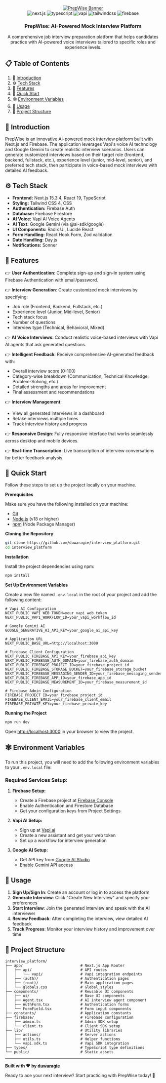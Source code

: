 <div align="center">
  <br />
    <a href="https://github.com/duwaragie/interview_platform" target="_blank">
      <img src="https://github.com/user-attachments/assets/1c0131c7-9f2d-4e3b-b47c-9679e76d8f9a" alt="PrepWise Banner">
    </a>
  <br />
  
  <div>
    <img src="https://img.shields.io/badge/-Next.JS-black?style=for-the-badge&logoColor=white&logo=nextdotjs&color=black" alt="next.js" />
    <img src="https://img.shields.io/badge/-TypeScript-black?style=for-the-badge&logoColor=white&logo=typescript&color=3178C6" alt="typescript" />
    <img src="https://img.shields.io/badge/-Vapi-white?style=for-the-badge&color=5dfeca" alt="vapi" />
    <img src="https://img.shields.io/badge/-Tailwind_CSS-black?style=for-the-badge&logoColor=white&logo=tailwindcss&color=06B6D4" alt="tailwindcss" />
    <img src="https://img.shields.io/badge/-Firebase-black?style=for-the-badge&logoColor=white&logo=firebase&color=DD2C00" alt="firebase" />
  </div>

  <h3 align="center">PrepWise: AI-Powered Mock Interview Platform</h3>

   <div align="center">
     A comprehensive job interview preparation platform that helps candidates practice with AI-powered voice interviews tailored to specific roles and experience levels.
    </div>
</div>

## 📋 <a name="table">Table of Contents</a>

1. 🤖 [Introduction](#introduction)
2. ⚙️ [Tech Stack](#tech-stack)
3. 🔋 [Features](#features)
4. 🤸 [Quick Start](#quick-start)
5. 🕸️ [Environment Variables](#environment-variables)
6. 🚀 [Usage](#usage)
7. 📁 [Project Structure](#project-structure)

## <a name="introduction">🤖 Introduction</a>

PrepWise is an innovative AI-powered mock interview platform built with Next.js and Firebase. The application leverages Vapi's voice AI technology and Google Gemini to create realistic interview scenarios. Users can generate customized interviews based on their target role (frontend, backend, fullstack, etc.), experience level (junior, mid-level, senior), and preferred tech stack, then participate in voice-based mock interviews with detailed AI feedback.

## <a name="tech-stack">⚙️ Tech Stack</a>

- **Frontend:** Next.js 15.3.4, React 19, TypeScript
- **Styling:** Tailwind CSS 4, CSS
- **Authentication:** Firebase Auth
- **Database:** Firebase Firestore
- **AI Voice:** Vapi AI Voice Agents
- **AI Text:** Google Gemini (via @ai-sdk/google)
- **UI Components:** Radix UI, Lucide React
- **Form Handling:** React Hook Form, Zod validation
- **Date Handling:** Day.js
- **Notifications:** Sonner

## <a name="features">🔋 Features</a>

👉 **User Authentication**: Complete sign-up and sign-in system using Firebase Authentication with email/password.

👉 **Interview Generation**: Create customized mock interviews by specifying:
   - Job role (Frontend, Backend, Fullstack, etc.)
   - Experience level (Junior, Mid-level, Senior)
   - Tech stack focus
   - Number of questions
   - Interview type (Technical, Behavioral, Mixed)

👉 **AI Voice Interviews**: Conduct realistic voice-based interviews with Vapi AI agents that ask generated questions.

👉 **Intelligent Feedback**: Receive comprehensive AI-generated feedback with:
   - Overall interview score (0-100)
   - Category-wise breakdown (Communication, Technical Knowledge, Problem-Solving, etc.)
   - Detailed strengths and areas for improvement
   - Final assessment and recommendations

👉 **Interview Management**: 
   - View all generated interviews in a dashboard
   - Retake interviews multiple times
   - Track interview history and progress

👉 **Responsive Design**: Fully responsive interface that works seamlessly across desktop and mobile devices.

👉 **Real-time Transcription**: Live transcription of interview conversations for better feedback analysis.

## <a name="quick-start">🤸 Quick Start</a>

Follow these steps to set up the project locally on your machine.

**Prerequisites**

Make sure you have the following installed on your machine:

- [Git](https://git-scm.com/)
- [Node.js](https://nodejs.org/en) (v18 or higher)
- [npm](https://www.npmjs.com/) (Node Package Manager)

**Cloning the Repository**

```bash
git clone https://github.com/duwaragie/interview_platform.git
cd interview_platform
```

**Installation**

Install the project dependencies using npm:

```bash
npm install
```

**Set Up Environment Variables**

Create a new file named `.env.local` in the root of your project and add the following content:

```env
# Vapi AI Configuration
NEXT_PUBLIC_VAPI_WEB_TOKEN=your_vapi_web_token
NEXT_PUBLIC_VAPI_WORKFLOW_ID=your_vapi_workflow_id

# Google Gemini AI
GOOGLE_GENERATIVE_AI_API_KEY=your_google_ai_api_key

# Application URL
NEXT_PUBLIC_BASE_URL=http://localhost:3000

# Firebase Client Configuration
NEXT_PUBLIC_FIREBASE_API_KEY=your_firebase_api_key
NEXT_PUBLIC_FIREBASE_AUTH_DOMAIN=your_firebase_auth_domain
NEXT_PUBLIC_FIREBASE_PROJECT_ID=your_firebase_project_id
NEXT_PUBLIC_FIREBASE_STORAGE_BUCKET=your_firebase_storage_bucket
NEXT_PUBLIC_FIREBASE_MESSAGING_SENDER_ID=your_firebase_messaging_sender_id
NEXT_PUBLIC_FIREBASE_APP_ID=your_firebase_app_id
NEXT_PUBLIC_FIREBASE_MEASUREMENT_ID=your_firebase_measurement_id

# Firebase Admin Configuration
FIREBASE_PROJECT_ID=your_firebase_project_id
FIREBASE_CLIENT_EMAIL=your_firebase_client_email
FIREBASE_PRIVATE_KEY=your_firebase_private_key
```

**Running the Project**

```bash
npm run dev
```

Open [http://localhost:3000](http://localhost:3000) in your browser to view the project.

## <a name="environment-variables">🕸️ Environment Variables</a>

To run this project, you will need to add the following environment variables to your `.env.local` file:

### Required Services Setup:

1. **Firebase Setup:**
   - Create a Firebase project at [Firebase Console](https://console.firebase.google.com/)
   - Enable Authentication and Firestore Database
   - Get your configuration keys from Project Settings

2. **Vapi AI Setup:**
   - Sign up at [Vapi.ai](https://vapi.ai/)
   - Create a new assistant and get your web token
   - Set up a workflow for interview generation

3. **Google AI Setup:**
   - Get API key from [Google AI Studio](https://makersuite.google.com/app/apikey)
   - Enable Gemini API access

## <a name="usage">🚀 Usage</a>

1. **Sign Up/Sign In**: Create an account or log in to access the platform
2. **Generate Interview**: Click "Create New Interview" and specify your preferences
3. **Start Interview**: Join the generated interview and speak with the AI interviewer
4. **Review Feedback**: After completing the interview, view detailed AI feedback
5. **Track Progress**: Monitor your interview history and improvement over time

## <a name="project-structure">📁 Project Structure</a>

```
interview_platform/
├── app/                          # Next.js App Router
│   ├── api/                      # API routes
│   │   └── vapi/                 # Vapi integration endpoints
│   ├── (auth)/                   # Authentication pages
│   ├── (root)/                   # Main application pages
│   └── globals.css               # Global styles
├── components/                   # Reusable UI components
│   ├── ui/                       # Base UI components
│   ├── Agent.tsx                 # AI interview agent component
│   ├── AuthForm.tsx              # Authentication forms
│   └── FormField.tsx             # Form input components
├── constants/                    # Application constants
├── firebase/                     # Firebase configuration
│   ├── admin.ts                  # Admin SDK setup
│   └── client.ts                 # Client SDK setup
├── lib/                          # Utility libraries
│   ├── actions/                  # Server actions
│   ├── utils.ts                  # Helper functions
│   └── vapi.sdk.ts               # Vapi SDK integration
├── types/                        # TypeScript type definitions
└── public/                       # Static assets
```

---

**Built with ❤️ by [duwaragie](https://github.com/duwaragie)**

Ready to ace your next interview? Start practicing with PrepWise today! 🚀
